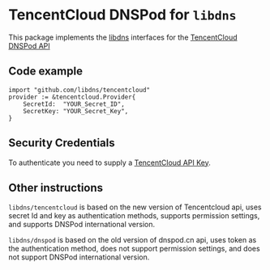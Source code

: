 # TencentCloud DNSPod for `libdns`

This package implements the [libdns](https://github.com/libdns/libdns) interfaces for the [TencentCloud DNSPod API](https://www.tencentcloud.com/zh/document/api/1157/49025)

## Code example

```shell
import "github.com/libdns/tencentcloud"
provider := &tencentcloud.Provider{
    SecretId:  "YOUR_Secret_ID",
    SecretKey: "YOUR_Secret_Key",
}
```

## Security Credentials

To authenticate you need to supply a [TencentCloud API Key](https://console.tencentcloud.com/cam/capi).

## Other instructions

`libdns/tencentcloud` is based on the new version of Tencentcloud api, uses secret Id and key as authentication methods, supports permission settings, and supports DNSPod international version.

`libdns/dnspod` is based on the old version of dnspod.cn api, uses token as the authentication method, does not support permission settings, and does not support DNSPod international version.

